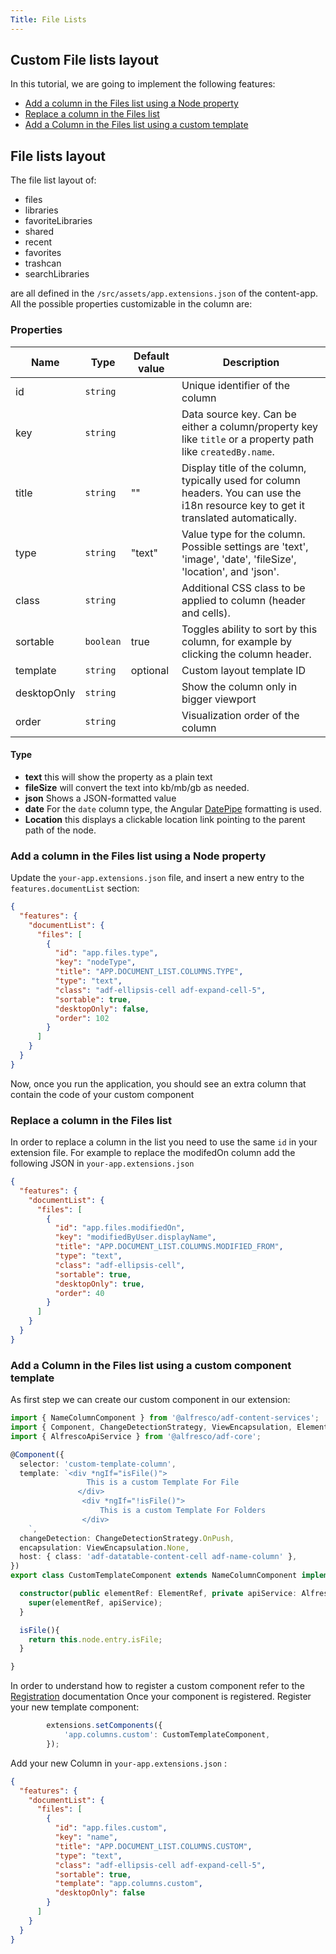 ```yaml
---
Title: File Lists
---
```


## Custom File lists layout

In this tutorial, we are going to implement the following features:

- [Add a column in the Files list using a Node property](add-a-column-in-the-files-list-using-a-node-property)
- [Replace a column in the Files list](replace-a-column-in-the-files-list)
- [Add a Column in the Files list using a custom template](add-a-column-in-the-files-list-using-a-node-property)

## File lists layout

The file list layout of:
- files
- libraries
- favoriteLibraries
- shared
- recent
- favorites
- trashcan
- searchLibraries

are all defined in the `/src/assets/app.extensions.json` of the content-app.
All the possible properties customizable in the column are:

### Properties

| Name | Type | Default value | Description |
| ---- | ---- | ------------- | ----------- |
| id | `string` |  | Unique identifier of the column |
| key | `string` |  | Data source key. Can be either a column/property key like `title`  or a property path like `createdBy.name`. |
| title | `string` | "" | Display title of the column, typically used for column headers. You can use the i18n resource key to get it translated automatically. |
| type | `string` | "text" | Value type for the column. Possible settings are 'text', 'image', 'date', 'fileSize', 'location', and 'json'. |
| class | `string` |  | Additional CSS class to be applied to column (header and cells). |
| sortable | `boolean` | true | Toggles ability to sort by this column, for example by clicking the column header. |
| template | `string` | optional |Custom layout template ID  |
| desktopOnly | `string` |  | Show the column only in bigger viewport  |
| order | `string` |  | Visualization order of the column |


#### Type

- **text** this will show the property as a plain text
- **fileSize** will convert the text into kb/mb/gb as needed.
- **json** Shows a JSON-formatted value
- **date** For the `date` column type, the Angular [DatePipe](https://angular.io/docs/ts/latest/api/common/DatePipe-class.html) formatting is used.
- **Location** this displays a clickable location link pointing to the parent path of the node.

### Add a column in the Files list using a Node property

Update the `your-app.extensions.json` file, and insert a new entry to the `features.documentList` section:

```json
{
  "features": {
    "documentList": {
      "files": [
        {
          "id": "app.files.type",
          "key": "nodeType",
          "title": "APP.DOCUMENT_LIST.COLUMNS.TYPE",
          "type": "text",
          "class": "adf-ellipsis-cell adf-expand-cell-5",
          "sortable": true,
          "desktopOnly": false,
          "order": 102
        }
      ]
    }
  }
}
```

Now, once you run the application, you should see an extra column that contain the code of your custom component

### Replace a column in the Files list

In order to replace a column in the list you need to use the same `id` in your extension file. For example to replace the modifedOn column add the following JSON in `your-app.extensions.json`

```json
{
  "features": {
    "documentList": {
      "files": [
        {
          "id": "app.files.modifiedOn",
          "key": "modifiedByUser.displayName",
          "title": "APP.DOCUMENT_LIST.COLUMNS.MODIFIED_FROM",
          "type": "text",
          "class": "adf-ellipsis-cell",
          "sortable": true,
          "desktopOnly": true,
          "order": 40
        }
      ]
    }
  }
}
```

### Add a Column in the Files list using a custom component template

As first step we can create our custom component in our extension:
```typescript
import { NameColumnComponent } from '@alfresco/adf-content-services';
import { Component, ChangeDetectionStrategy, ViewEncapsulation, ElementRef, OnInit, OnDestroy } from '@angular/core';
import { AlfrescoApiService } from '@alfresco/adf-core';

@Component({
  selector: 'custom-template-column',
  template: `<div *ngIf="isFile()">
                 This is a custom Template For File
               </div>
                <div *ngIf="!isFile()">
                    This is a custom Template For Folders
                </div>
    `,
  changeDetection: ChangeDetectionStrategy.OnPush,
  encapsulation: ViewEncapsulation.None,
  host: { class: 'adf-datatable-content-cell adf-name-column' },
})
export class CustomTemplateComponent extends NameColumnComponent implements OnInit, OnDestroy {

  constructor(public elementRef: ElementRef, private apiService: AlfrescoApiService) {
    super(elementRef, apiService);
  }

  isFile(){
    return this.node.entry.isFile;
  }

}

```

In order to understand how to register a custom component refer to the [Registration](/extending/registration) documentation
Once your component is registered.
Register your new template component:

```typescript
        extensions.setComponents({
            'app.columns.custom': CustomTemplateComponent,
        });
```

Add your new Column in `your-app.extensions.json` :

```json
{
  "features": {
    "documentList": {
      "files": [
        {
          "id": "app.files.custom",
          "key": "name",
          "title": "APP.DOCUMENT_LIST.COLUMNS.CUSTOM",
          "type": "text",
          "class": "adf-ellipsis-cell adf-expand-cell-5",
          "sortable": true,
          "template": "app.columns.custom",
          "desktopOnly": false
        }
      ]
    }
  }
}
```
